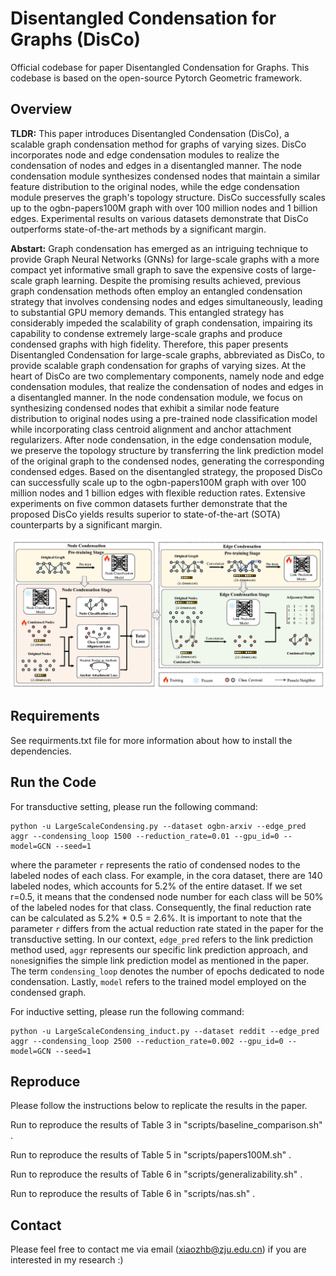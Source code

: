 # Disentangled Condensation for Graphs (DisCo)
Official codebase for paper Disentangled Condensation for Graphs. This codebase is based on the open-source Pytorch Geometric framework.

## Overview

**TLDR:** This paper introduces Disentangled Condensation (DisCo), a scalable graph condensation method for graphs of varying sizes. DisCo incorporates node and edge condensation modules to realize the condensation of nodes and edges in a disentangled manner. The node condensation module synthesizes condensed nodes that maintain a similar feature distribution to the original nodes, while the edge condensation module preserves the graph's topology structure. DisCo successfully scales up to the ogbn-papers100M graph with over 100 million nodes and 1 billion edges. Experimental results on various datasets demonstrate that DisCo outperforms state-of-the-art methods by a significant margin.

**Abstart:** Graph condensation has emerged as an intriguing technique to provide Graph Neural Networks (GNNs) for large-scale graphs with a more compact yet informative small graph to save the expensive costs of large-scale graph learning. Despite the promising results achieved, previous graph condensation methods often employ an entangled condensation strategy that involves condensing nodes and edges simultaneously, leading to substantial GPU memory demands. This entangled strategy has considerably impeded the scalability of graph condensation, impairing its capability to condense extremely large-scale graphs and produce condensed graphs with high fidelity. Therefore, this paper presents Disentangled Condensation for large-scale graphs, abbreviated as DisCo, to provide scalable graph condensation for graphs of varying sizes. At the heart of DisCo are two complementary components, namely node and edge condensation modules, that realize the condensation of nodes and edges in a disentangled manner. In the node condensation module, we focus on synthesizing condensed nodes that exhibit a similar node feature distribution to original nodes using a pre-trained node classification model while incorporating class centroid alignment and anchor attachment regularizers. After node condensation, in the edge condensation module, we preserve the topology structure by transferring the link prediction model of the original graph to the condensed nodes, generating the corresponding condensed edges. Based on the disentangled strategy, the proposed DisCo can successfully scale up to the ogbn-papers100M graph with over 100 million nodes and 1 billion edges with flexible reduction rates. Extensive experiments on five common datasets further demonstrate that the proposed DisCo yields results superior to state-of-the-art (SOTA) counterparts by a significant margin.

![Disco_framework 图标](https://github.com/BangHonor/DisCo/blob/main/Disco_framework.png)

## Requirements
See requirments.txt file for more information about how to install the dependencies.

## Run the Code
For transductive setting, please run the following command:

```
python -u LargeScaleCondensing.py --dataset ogbn-arxiv --edge_pred aggr --condensing_loop 1500 --reduction_rate=0.01 --gpu_id=0 --model=GCN --seed=1
```
where the parameter ```r``` represents the ratio of condensed nodes to the labeled nodes of each class. For example, in the cora dataset, there are 140 labeled nodes, which accounts for 5.2% of the entire dataset. If we set r=0.5, it means that the condensed node number for each class will be 50% of the labeled nodes for that class. Consequently, the final reduction rate can be calculated as 5.2% * 0.5 = 2.6%. It is important to note that the parameter ```r``` differs from the actual reduction rate stated in the paper for the transductive setting. In our context, ```edge_pred``` refers to the link prediction method used, ```aggr``` represents our specific link prediction approach, and ```none```signifies the simple link prediction model as mentioned in the paper. The term `condensing_loop` denotes the number of epochs dedicated to node condensation. Lastly, `model` refers to the trained model employed on the condensed graph.

For inductive setting, please run the following command:
```
python -u LargeScaleCondensing_induct.py --dataset reddit --edge_pred aggr --condensing_loop 2500 --reduction_rate=0.002 --gpu_id=0 --model=GCN --seed=1
```

## Reproduce
Please follow the instructions below to replicate the results in the paper.

Run to reproduce the results of Table 3 in "scripts/baseline_comparison.sh" . 

Run to reproduce the results of Table 5 in "scripts/papers100M.sh" . 

Run to reproduce the results of Table 6 in "scripts/generalizability.sh" . 

Run to reproduce the results of Table 6 in "scripts/nas.sh" . 

## Contact
Please feel free to contact me via email (xiaozhb@zju.edu.cn) if you are interested in my research :)
